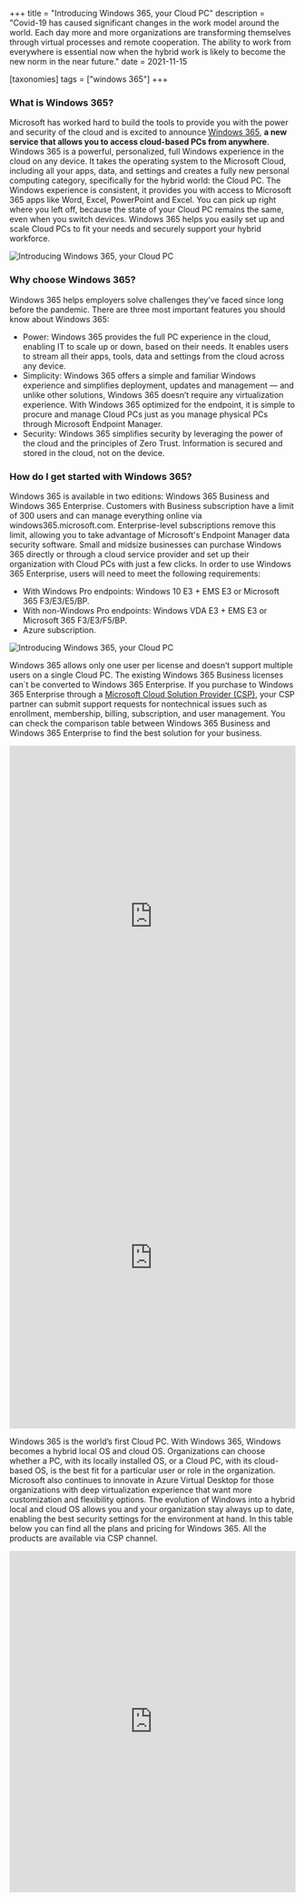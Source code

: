 +++
title = "Introducing Windows 365, your Cloud PC"
description = "Covid-19 has caused significant changes in the work model around the world. Each day more and more organizations are transforming themselves through virtual processes and remote cooperation. The ability to work from everywhere is essential now when the hybrid work is likely to become the new norm in the near future."
date = 2021-11-15

[taxonomies]
tags = ["windows 365"]
+++

### What is Windows 365?

Microsoft has worked hard to build the tools to provide you with the power and security of the cloud and is excited to announce [Windows 365](https://www.microsoft.com/en-us/windows-365), **a new service that allows you to access cloud-based PCs from anywhere**. Windows 365 is a powerful, personalized, full Windows experience in the cloud on any device. It takes the operating system to the Microsoft Cloud, including all your apps, data, and settings and creates a fully new personal computing category, specifically for the hybrid world: the Cloud PC. The Windows experience is consistent, it provides you with access to Microsoft 365 apps like Word, Excel, PowerPoint and Excel. You can pick up right where you left off, because the state of your Cloud PC remains the same, even when you switch devices. Windows 365 helps you easily set up and scale Cloud PCs to fit your needs and securely support your hybrid workforce.

![Introducing Windows 365, your Cloud PC](/img/win365-1.png)

### Why choose Windows 365?

Windows 365 helps employers solve challenges they’ve faced since long before the pandemic. There are three most important features you should know about Windows 365:
* Power: Windows 365 provides the full PC experience in the cloud, enabling IT to scale up or down, based on their needs. It enables users to stream all their apps, tools, data and settings from the cloud across any device.
* Simplicity: Windows 365 offers a simple and familiar Windows experience and simplifies deployment, updates and management — and unlike other solutions, Windows 365 doesn’t require any virtualization experience. With Windows 365 optimized for the endpoint, it is simple to procure and manage Cloud PCs just as you manage physical PCs through Microsoft Endpoint Manager. 
* Security: Windows 365 simplifies security by leveraging the power of the cloud and the principles of Zero Trust. Information is secured and stored in the cloud, not on the device. 

### How do I get started with Windows 365?

Windows 365 is available in two editions: Windows 365 Business and Windows 365 Enterprise. Customers with Business subscription have a limit of 300 users and can manage everything online via windows365.microsoft.com. Enterprise-level subscriptions remove this limit, allowing you to take advantage of Microsoft's Endpoint Manager data security software.
Small and midsize businesses can purchase Windows 365 directly or through a cloud service provider and set up their organization with Cloud PCs with just a few clicks.  In order to use Windows 365 Enterprise, users will need to meet the following requirements:
* With Windows Pro endpoints: Windows 10 E3 + EMS E3 or Microsoft 365 F3/E3/E5/BP.
* With non-Windows Pro endpoints: Windows VDA E3 + EMS E3 or Microsoft 365 F3/E3/F5/BP.
* Azure subscription.

![Introducing Windows 365, your Cloud PC](/img/win365-2.png)

Windows 365 allows only one user per license and doesn’t support multiple users on a single Cloud PC. The existing Windows 365 Business licenses can`t be converted to Windows 365 Enterprise. If you purchase to Windows 365 Enterprise through a [Microsoft Cloud Solution Provider (CSP)](https://o365hq.com/), your CSP partner can submit support requests for nontechnical issues such as enrollment, membership, billing, subscription, and user management. You can check the comparison table between Windows 365 Business and Windows 365 Enterprise to find the best solution for your business.
                        
<iframe src="https://itp365-my.sharepoint.com/:w:/g/personal/ds_itpartner365_com/EVatnBZ1k81EjfREe-Ey7qQBoLPsMg28s253hcINBby_ow?e=ltHlJ1&action=embedview" width="100%" height="600px" frameborder="0" scrolling="no"></iframe>

<iframe src="https://itp365-my.sharepoint.com/:w:/g/personal/ds_itpartner365_com/EYoNmd3W3HdOvSCYQcvTXc8BMOhAXH0mtXXFTbOMntfbeg?e=Ek1PWv&action=embedview" width="100%" height="600px" frameborder="0" scrolling="no"></iframe>

Windows 365 is the world’s first Cloud PC. With Windows 365, Windows becomes a hybrid local OS and cloud OS. Organizations can choose whether a PC, with its locally installed OS, or a Cloud PC, with its cloud-based OS, is the best fit for a particular user or role in the organization. Microsoft also continues to innovate in Azure Virtual Desktop for those organizations with deep virtualization experience that want more customization and flexibility options. The evolution of Windows into a hybrid local and cloud OS allows you and your organization stay always up to date, enabling the best security settings for the environment at hand. In this table below you can find all the plans and pricing for Windows 365. All the products are available via CSP channel.

<iframe src="https://itp365-my.sharepoint.com/:w:/g/personal/ds_itpartner365_com/ESDBbyK9k6xIvIsop3Qi2mgBcMPAsDzOYrnkwx-k3J3SQQ?e=ghDfGU&action=embedview" width="100%" height="600px" frameborder="0" scrolling="no"></iframe>
